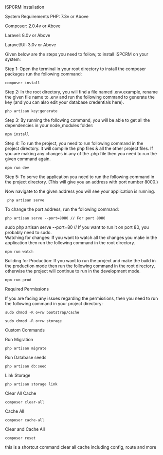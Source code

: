 ISPCRM Installation

System Requirements
PHP: 7.3v or Above

Composer: 2.0.4v or Above

Laravel: 8.0v or Above

Laravel/UI: 3.0v or Above


Given below are the steps you need to follow, to install ISPCRM on your system: 

Step 1: Open the terminal in your root directory to install the composer packages run the following command: 

`composer install`  

Step 2: In the root directory, you will find a file named .env.example, rename the given file name to .env and run the following command to generate the key (and you can also edit your database credentials here). 
 
` php artisan key:generate `  

Step 3: By running the following command, you will be able to get all the dependencies in your node_modules folder:

` npm install `  

Step 4: To run the project, you need to run following command in the project directory. It will compile the php files & all the other project files. If  you are making any changes in any of the .php file then you need to run the given command again. 

` npm run dev `  

Step 5: To serve the application you need to run the following command in the project directory. (This will give you an address with port number 8000.)  

Now navigate to the given address you will see your application is running.  

`  php artisan serve  `    

To change the port address, run the following command:  

` php artisan serve --port=8080 // For port 8080 `  

sudo php artisan serve --port=80 // If you want to run it on port 80, you probably need to sudo.  
Watching for changes: If you want to watch all the changes you make in the application then run the following command in the root directory.

` npm run watch `  

Building for Production: If you want to run the project and make the build in the production mode then run the following command in the root directory, otherwise the project will continue to run in the development mode.

` npm run prod `    

Required Permissions  

If you are facing any issues regarding the permissions, then you need to run the following command in your project directory:

`sudo chmod -R o+rw bootstrap/cache`  

`sudo chmod -R o+rw storage` 


Custom Commands 

Run Migration

`php artisan migrate`

Run Database seeds

`php artisan db:seed`

Link Storage

`php artisan storage link`

Clear All Cache

`composer clear-all`

Cache All

`composer cache-all`

Clear and Cache All

`composer reset`

this is a shortcut command clear all cache including config, route and more
